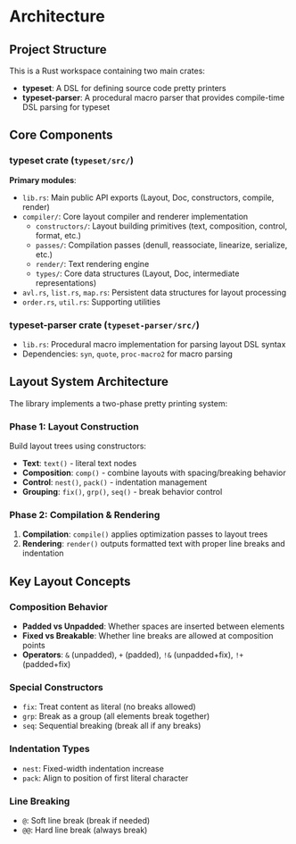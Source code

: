 # Architecture

## Project Structure

This is a Rust workspace containing two main crates:
- **typeset**: A DSL for defining source code pretty printers
- **typeset-parser**: A procedural macro parser that provides compile-time DSL parsing for typeset

## Core Components

### typeset crate (`typeset/src/`)

**Primary modules**:
- `lib.rs`: Main public API exports (Layout, Doc, constructors, compile, render)
- `compiler/`: Core layout compiler and renderer implementation
  - `constructors/`: Layout building primitives (text, composition, control, format, etc.)
  - `passes/`: Compilation passes (denull, reassociate, linearize, serialize, etc.)
  - `render/`: Text rendering engine
  - `types/`: Core data structures (Layout, Doc, intermediate representations)
- `avl.rs`, `list.rs`, `map.rs`: Persistent data structures for layout processing
- `order.rs`, `util.rs`: Supporting utilities

### typeset-parser crate (`typeset-parser/src/`)

- `lib.rs`: Procedural macro implementation for parsing layout DSL syntax
- Dependencies: `syn`, `quote`, `proc-macro2` for macro parsing

## Layout System Architecture

The library implements a two-phase pretty printing system:

### Phase 1: Layout Construction
Build layout trees using constructors:
- **Text**: `text()` - literal text nodes
- **Composition**: `comp()` - combine layouts with spacing/breaking behavior  
- **Control**: `nest()`, `pack()` - indentation management
- **Grouping**: `fix()`, `grp()`, `seq()` - break behavior control

### Phase 2: Compilation & Rendering
1. **Compilation**: `compile()` applies optimization passes to layout trees
2. **Rendering**: `render()` outputs formatted text with proper line breaks and indentation

## Key Layout Concepts

### Composition Behavior
- **Padded vs Unpadded**: Whether spaces are inserted between elements
- **Fixed vs Breakable**: Whether line breaks are allowed at composition points
- **Operators**: `&` (unpadded), `+` (padded), `!&` (unpadded+fix), `!+` (padded+fix)

### Special Constructors
- `fix`: Treat content as literal (no breaks allowed)
- `grp`: Break as a group (all elements break together)
- `seq`: Sequential breaking (break all if any breaks)

### Indentation Types
- `nest`: Fixed-width indentation increase
- `pack`: Align to position of first literal character

### Line Breaking
- `@`: Soft line break (break if needed)
- `@@`: Hard line break (always break)